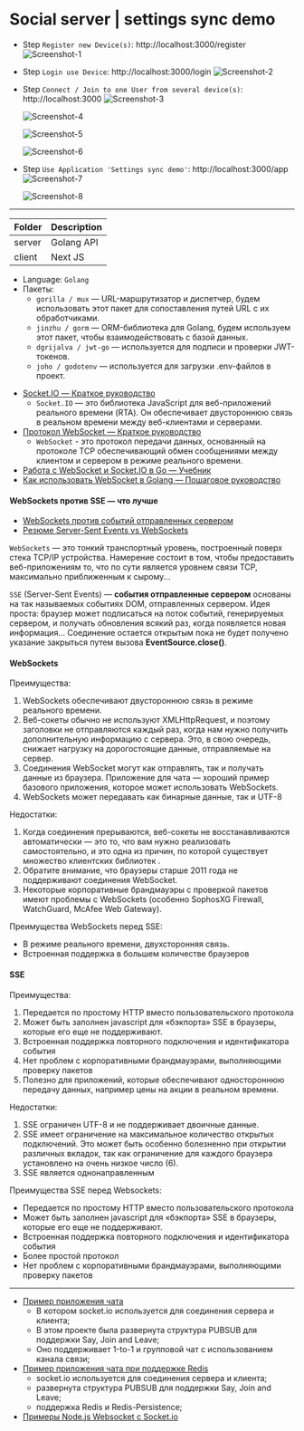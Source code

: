 # Social server | settings sync demo

+ Step `Register new Device(s)`: http://localhost:3000/register
  ![Screenshot-1](img/screenshot_1.png)

+ Step `Login use Device`: http://localhost:3000/login
  ![Screenshot-2](img/screenshot_2.png)

+ Step `Connect / Join to one User from several device(s)`: http://localhost:3000
  ![Screenshot-3](img/screenshot_3.png)

  ![Screenshot-4](img/screenshot_4.png)

  ![Screenshot-5](img/screenshot_5.png)

  ![Screenshot-6](img/screenshot_6.png)

* Step `Use Application 'Settings sync demo'`: http://localhost:3000/app
  ![Screenshot-7](img/screenshot_7.png)

  ![Screenshot-8](img/screenshot_8.png)


---

| Folder      | Description |
| ----------- | ----------- |
| server      | Golang API  |
| client      | Next JS     |

+ Language: `Golang`
+ Пакеты:
  - `gorilla / mux` — URL-маршрутизатор и диспетчер, будем использовать этот пакет для сопоставления путей URL с их обработчиками.
  - `jinzhu / gorm` — ORM-библиотека для Golang, будем используем этот пакет, чтобы взаимодействовать с базой данных.
  - `dgrijalva / jwt-go` — используется для подписи и проверки JWT-токенов.
  - `joho / godotenv` — используется для загрузки .env-файлов в проект.

* [Socket.IO — Краткое руководство](https://coderlessons.com/tutorials/kompiuternoe-programmirovanie/uznaite-socket-io/socket-io-kratkoe-rukovodstvo)
  * `Socket.IO` — это библиотека JavaScript для веб-приложений реального времени (RTA). Он обеспечивает двустороннюю связь в реальном времени между веб-клиентами и серверами.
* [Протокол WebSocket — Краткое руководство](https://nodejsdev.ru/doc/websocket)
  * `WebSocket` - это протокол передачи данных, основанный на протоколе TCP обеспечивающий обмен сообщениями между клиентом и сервером в режиме реального времени.
* [Работа с WebSocket и Socket.IO в Go — Учебник](https://tutorialedge.net/golang/golang-websockets-tutorial)
* [Как использовать WebSocket в Golang — Пошаговое руководство](https://yalantis.com/blog/how-to-build-websockets-in-go)

#### WebSockets против SSE — что лучше

* [WebSockets против событий отправленных сервером](https://ably.com/blog/websockets-vs-sse)
* [Резюме Server-Sent Events vs WebSockets](https://stackoverflow.com/questions/5195452/websockets-vs-server-sent-events-eventsource)

`WebSockets` — это тонкий транспортный уровень, построенный поверх стека TCP/IP устройства.
Намерение состоит в том, чтобы предоставить веб-приложениям то, что по сути является уровнем связи TCP, максимально приближенным к сырому...

`SSE` (Server-Sent Events) — **события отправленные сервером** основаны на так называемых событиях DOM, отправленных сервером.
Идея проста: браузер может подписаться на поток событий, генерируемых сервером, и получать обновления всякий раз, когда появляется новая информация...
Соединение остается открытым пока не будет получено указание закрыться путем вызова **EventSource.close()**.


#### WebSockets

Преимущества:
1. WebSockets обеспечивают двустороннюю связь в режиме реального времени.
2. Веб-сокеты обычно не используют XMLHttpRequest, и поэтому заголовки не отправляются каждый раз, когда нам нужно получить дополнительную информацию с сервера. Это, в свою очередь, снижает нагрузку на дорогостоящие данные, отправляемые на сервер.
3. Соединения WebSocket могут как отправлять, так и получать данные из браузера. Приложение для чата — хороший пример базового приложения, которое может использовать WebSockets.
4. WebSockets может передавать как бинарные данные, так и UTF-8

Недостатки:
1. Когда соединения прерываются, веб-сокеты не восстанавливаются автоматически — это то, что вам нужно реализовать самостоятельно, и это одна из причин, по которой существует множество клиентских библиотек .
2. Обратите внимание, что браузеры старше 2011 года не поддерживают соединения WebSocket.
3. Некоторые корпоративные брандмауэры с проверкой пакетов имеют проблемы с WebSockets (особенно SophosXG Firewall, WatchGuard, McAfee Web Gateway).

Преимущества WebSockets перед SSE:
+ В режиме реального времени, двухсторонняя связь.
+ Встроенная поддержка в большем количестве браузеров


#### SSE

Преимущества:
1. Передается по простому HTTP вместо пользовательского протокола
2. Может быть заполнен javascript для «бэкпорта» SSE в браузеры, которые его еще не поддерживают.
3. Встроенная поддержка повторного подключения и идентификатора события
4. Нет проблем с корпоративными брандмауэрами, выполняющими проверку пакетов
5. Полезно для приложений, которые обеспечивают одностороннюю передачу данных, например цены на акции в реальном времени.

Недостатки:
1. SSE ограничен UTF-8 и не поддерживает двоичные данные.
2. SSE имеет ограничение на максимальное количество открытых подключений. Это может быть особенно болезненно при открытии различных вкладок, так как ограничение для каждого браузера установлено на очень низкое число (6).
3. SSE является однонаправленным

Преимущества SSE перед Websockets:
+ Передается по простому HTTP вместо пользовательского протокола
+ Может быть заполнен javascript для «бэкпорта» SSE в браузеры, которые его еще не поддерживают.
+ Встроенная поддержка повторного подключения и идентификатора события
+ Более простой протокол
+ Нет проблем с корпоративными брандмауэрами, выполняющими проверку пакетов


---

+ [Пример приложения чата](https://github.com/kyopark2014/webchat-golang-socketio)
  - В котором socket.io используется для соединения сервера и клиента;
  - В этом проекте была развернута структура PUBSUB для поддержки Say, Join and Leave;
  - Оно поддерживает 1-to-1 и групповой чат с использованием канала связи;
+ [Пример приложения чата при поддержке Redis](https://levelup.gitconnected.com/building-chat-service-in-golang-and-websockets-backed-by-redis-b42a8784636c)
  - socket.io используется для соединения сервера и клиента;
  - развернута структура PUBSUB для поддержки Say, Join and Leave;
  - поддержка Redis и Redis-Persistence;
+ [Примеры Node.js Websocket с Socket.io](https://rukovodstvo.net/posts/id_1357)
